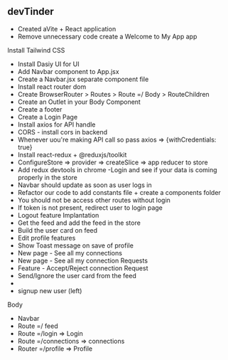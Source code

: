 ## devTinder

- Created aVite + React application
- Remove unnecessary code create a Welcome to My App app

Install Tailwind CSS
- Install Dasiy UI for UI
- Add Navbar component to App.jsx
- Create a Navbar.jsx separate component file
- Install react router dom
- Create BrowserRouter > Routes > Route =/ Body > RouteChildren
- Create an Outlet in your Body Component
- Create a footer
- Create a Login Page
- Install axios for API handle
- CORS - install cors in backend
- Whenever uou're making API call so pass axios => {withCredentials: true}
- Install react-redux + @reduxjs/toolkit
- ConfigureStore => provider => createSlice => app reducer to store
- Add redux devtools in chrome
 -Login and see if your data is coming properly in the store
 - Navbar should update as soon as user logs in
 - Refactor our code to add constants file + create a components folder
 - You should not be access other routes without login
 - If token is not present, redirect user to login page
 - Logout feature Implantation
 - Get the feed and add the feed in the store
 - Build the user card on feed
 - Edit profile features
 - Show Toast message on save of profile
 - New page - See all my connections
 - New page - See all my connection Requests
 - Feature - Accept/Reject connection Request
 - Send/Ignore the user card from the feed
 - 
 - signup new user (left)

Body
 - Navbar
 - Route =/ feed
 - Route =/login => Login
 - Route =/connections => connections
 - Router =/profile => Profile